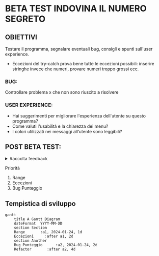 
# BETA TEST INDOVINA IL NUMERO SEGRETO

## OBIETTIVI

Testare il programma, segnalare eventuali bug, consigli e spunti sull'user experience.
- Eccezioni del try-catch
  prova bene tutte le eccezioni possibili:
  inserire stringhe invece che numeri, provare numeri troppo grossi ecc.

### BUG:
Controllare problema x che non sono riuscito a risolvere


### USER EXPERIENCE:
- Hai suggerimenti per migliorare l'esperienza dell'utente su questo programma?
- Come valuti l'usabilità e la chiarezza dei menu?
- I colori utilizzati nei messaggi all'utente sono leggibili?

## POST BETA TEST:

<details>
  <summary> Raccolta feedback </summary>
  <details>
    <summary> Feedback di Alex </summary>

>  **Eccezioni**

- [x] stringhe
- [ ] numeri maggiori o minori

>  **Bug**
- [ ] numeri maggiori o minori

>  **Miglioramenti**

- [x] esplicitare il range di numeri tra i quali indovinare
- [x] togliere True e False dai messaggi in console

  </details>
</details>


Priorità
1. Range 
2. Eccezioni
3. Bug Punteggio
## Tempistica di sviluppo

```mermaid
gantt
    title A Gantt Diagram
    dateFormat  YYYY-MM-DD
    section Section
    Range       :a1, 2024-01-24, 1d
    Eccezioni     :after a1, 2d
    section Another
    Bug Punteggio      :a2, 2024-01-24, 2d
    Refactor       :after a2, 4d

```
